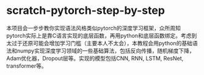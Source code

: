 # scratch-pytorch-step-by-step

本项目会一步步教你实现语法风格类似pytorch的深度学习框架，众所周知pytorch实际上是靠C语言实现的底层函数，再用python和底层函数绑定。考虑到太过于还原可能会增加学习门槛（主要本人不太会），本教程会用python的基础语法和numpy实现深度学习领域的一些基础算法，包括反向传播，随机梯度下降，Adam优化器，Dropout层等。实现的模型包括CNN, RNN, LSTM, ResNet, transformer等。

